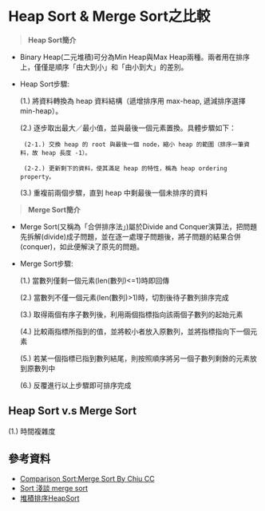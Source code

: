 # **Heap Sort & Merge Sort之比較**

> **Heap Sort簡介** 
* Binary Heap(二元堆積)可分為Min Heap與Max Heap兩種。兩者用在排序上，僅僅是順序「由大到小」和「由小到大」的差別。

* Heap Sort步驟:

  (1.) 將資料轉換為 heap 資料結構（遞增排序用 max-heap, 遞減排序選擇 min-heap）。
  
  (2.) 逐步取出最大／最小值，並與最後一個元素置換。具體步驟如下：
       
       (2-1.) 交換 heap 的 root 與最後一個 node，縮小 heap 的範圍（排序一筆資料，故 heap 長度 -1）。
       
       (2-2.) 更新剩下的資料，使其滿足 heap 的特性，稱為 heap ordering property。
       
  (3.) 重複前兩個步驟，直到 heap 中剩最後一個未排序的資料

> **Merge Sort簡介**
* Merge Sort(又稱為「合併排序法」)屬於Divide and Conquer演算法，把問題先拆解(divide)成子問題，並在逐一處理子問題後，將子問題的結果合併(conquer)，如此便解決了原先的問題。

* Merge Sort步驟:

  (1.) 當數列僅剩一個元素(len(數列)<=1)時即回傳
 
  (2.) 當數列不僅一個元素(len(數列)>1)時，切割後待子數列排序完成
 
  (3.) 取得兩個有序子數列後，利用兩個指標指向該兩個子數列的起始元素
 
  (4.) 比較兩指標所指到的值，並將較小者放入原數列，並將指標指向下一個元素
 
  (5.) 若某一個指標已指到數列結尾，則按照順序將另一個子數列剩餘的元素放到原數列中
 
  (6.) 反覆進行以上步驟即可排序完成

## **Heap Sort v.s Merge Sort**
  (1.) 時間複雜度
  

## **參考資料**
* [Comparison Sort:Merge Sort By Chiu CC](http://alrightchiu.github.io/SecondRound/comparison-sort-merge-sorthe-bing-pai-xu-fa.html)
* [Sort 淺談 merge sort](https://blog.kuoe0.tw/posts/2013/03/06/sort-about-merge-sort/)
* [堆積排序HeapSort](https://rust-algo.club/sorting/heapsort/)
